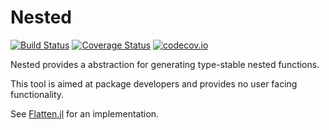 # Nested

[![Build Status](https://travis-ci.org/rafaqz/Nested.jl.svg?branch=master)](https://travis-ci.org/rafaqz/Nested.jl)
[![Coverage Status](https://coveralls.io/repos/rafaqz/Nested.jl/badge.svg?branch=master&service=github)](https://coveralls.io/github/rafaqz/Nested.jl?branch=master)
[![codecov.io](http://codecov.io/github/rafaqz/Nested.jl/coverage.svg?branch=master)](http://codecov.io/github/rafaqz/Nested.jl?branch=master)

Nested provides a abstraction for generating type-stable nested functions.

This tool is aimed at package developers and provides no user facing functionality.

See [Flatten.jl](https://github.com/rafaqz/Flatten.jl) for an implementation.
